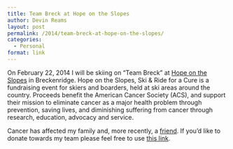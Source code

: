 ```yaml
---
title: Team Breck at Hope on the Slopes
author: Devin Reams
layout: post
permalink: /2014/team-breck-at-hope-on-the-slopes/
categories:
  - Personal
format: link
---
```

On February 22, 2014 I will be skiing on &#8220;Team Breck&#8221; at [Hope on the Slopes][1] in Breckenridge. Hope on the Slopes, Ski & Ride for a Cure is a fundraising event for skiers and boarders, held at ski areas around the country. Proceeds benefit the American Cancer Society (ACS), and support their mission to eliminate cancer as a major health problem through prevention, saving lives, and diminishing suffering from cancer through research, education, advocacy and service.

Cancer has affected my family and, more recently, a [friend][2]. If you&#8217;d like to donate towards my team please feel free to use [this link][3].

 [1]: http://hopeontheslopes.kintera.org/faf/home/default.asp?ievent=1086915
 [2]: http://alexking.org/blog/2013/05/31/cancer
 [3]: http://hopeontheslopes.kintera.org/faf/donorReg/donorPledge.asp?ievent=1086915&lis=1&kntae1086915=75CDED1C50FE43668F0A0A4CC7D5D177&supId=398660957